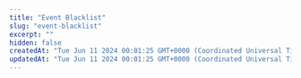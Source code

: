 ```yaml
---
title: "Event Blacklist"
slug: "event-blacklist"
excerpt: ""
hidden: false
createdAt: "Tue Jun 11 2024 00:01:25 GMT+0000 (Coordinated Universal Time)"
updatedAt: "Tue Jun 11 2024 00:01:25 GMT+0000 (Coordinated Universal Time)"
---
```

